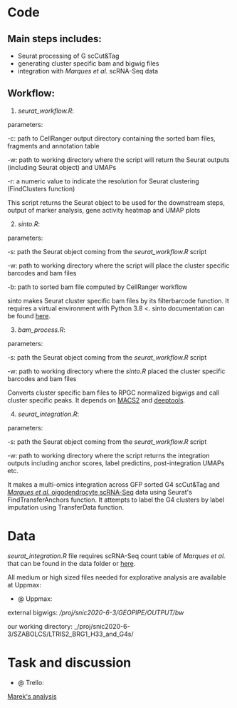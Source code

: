 # Code

## Main steps includes: 

* Seurat processing of G scCut&Tag 
* generating cluster specific bam and bigwig files 
* integration with _Marques et al._ scRNA-Seq data 

## Workflow:

1. _seurat_workflow.R_:

parameters:

-c: path to CellRanger output directory containing the sorted bam files, fragments and annotation table

-w: path to working directory where the script will return the Seurat outputs (including Seurat object) and UMAPs

-r: a numeric value to indicate the resolution for Seurat clustering (FindClusters function)

This script returns the Seurat object to be used for the downstream steps, output of marker analysis, gene activity heatmap and UMAP plots 

2. _sinto.R_:

parameters:

-s: path the Seurat object coming from the _seurat_workflow.R_ script 

-w: path to working directory where the script will place the cluster specific barcodes and bam files

-b: path to sorted bam file computed by CellRanger workflow

sinto makes Seurat cluster specific bam files by its filterbarcode function. It requires a virtual environment with Python 3.8 <. sinto documentation can be found [here](https://timoast.github.io/sinto/). 

3. _bam_process.R_:

parameters:

-s: path the Seurat object coming from the _seurat_workflow.R_ script 

-w: path to working directory where the _sinto.R_ placed the cluster specific barcodes and bam files

Converts cluster specific bam files to RPGC normalized bigwigs and call cluster specific peaks. It depends on [MACS2](https://github.com/macs3-project/MACS) and [deeptools](https://deeptools.readthedocs.io/en/develop/).

4. _seurat_integration.R_:

parameters:

-s: path the Seurat object coming from the _seurat_workflow.R_ script 

-w: path to working directory where the script returns the integration outputs including anchor scores, label predictins, post-integration UMAPs etc.

It makes a multi-omics integration across GFP sorted G4 scCut&Tag and [_Marques et al._ oigodendrocyte scRNA-Seq](https://www.science.org/doi/10.1126/science.aaf6463) data using Seurat's FindTransferAnchors function. It attempts to label the G4 clusters by label imputation using TransferData function. 


# Data

_seurat_integration.R_ file requires scRNA-Seq count table of _Marques et al._ that can be found in the data folder or [here](https://www.ncbi.nlm.nih.gov/geo/query/acc.cgi?acc=GSE75330). 

All medium or high sized files needed for explorative analysis are available at Uppmax: 
  
* @ Uppmax:
    
external bigwigs: _/proj/snic2020-6-3/GEOPIPE/OUTPUT/bw_
    
our working directory: _/proj/snic2020-6-3/SZABOLCS/LTRIS2_BRG1_H33_and_G4s/

# Task and discussion
   
* @ Trello: 
    
[Marek's analysis](https://trello.com/c/c2a0wan6/12-mareks-analysis)

